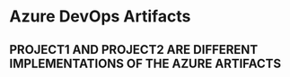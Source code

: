 # Azure DevOps Artifacts

## PROJECT1 AND PROJECT2 ARE DIFFERENT IMPLEMENTATIONS OF THE AZURE ARTIFACTS
      